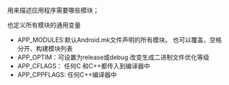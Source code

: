 用来描述应用程序需要哪些模块；

也定义所有模块的通用变量

* APP_MODULES:默认Android.mk文件声明的所有模块。 也可以覆盖，空格分开、构建模块列表
* APP_OPTIM：可设置为release或debug 改变生成二进制文件优化等级
* APP_CFLAGS： 任何C 和C++都传入到编译器中
* APP_CPPFLAGS: 任何C++编译器中